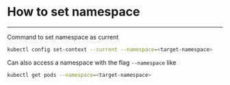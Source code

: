 # How to set namespace
------------------------

Command to set namespace as current
```bash
kubectl config set-context --current --namespace=<target-namespace>
```

Can also access a namespace with the flag `--namespace` like
```bash
kubectl get pods --namespace=<target-namespace>
```
